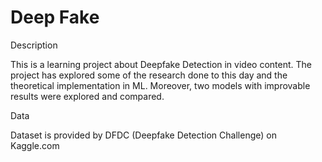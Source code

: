 # Deep Fake

Description 

This is a learning project about Deepfake Detection in video content. 
The project has explored some of the research done to this day and the theoretical implementation in ML.
Moreover, two models with improvable results were explored and compared.

Data

Dataset is provided by DFDC (Deepfake Detection Challenge) on Kaggle.com
